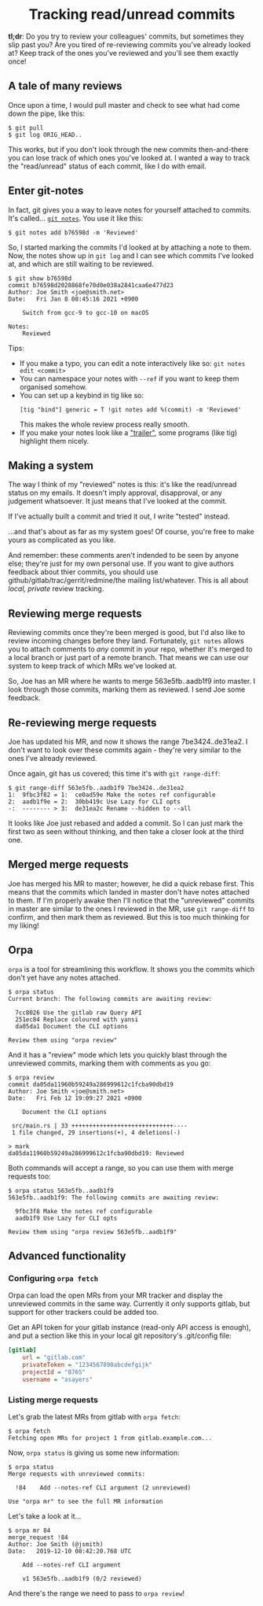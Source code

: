 <h1 align="center">Tracking read/unread commits</h1>

**tl;dr**: Do you try to review your colleagues' commits, but sometimes they
slip past you?  Are you tired of re-reviewing commits you've already looked at?
Keep track of the ones you've reviewed and you'll see them exactly once!

## A tale of many reviews

Once upon a time, I would pull master and check to see what had come down
the pipe, like this:

```
$ git pull
$ git log ORIG_HEAD..
```

This works, but if you don't look through the new commits then-and-there you
can lose track of which ones you've looked at.  I wanted a way to track the
"read/unread" status of each commit, like I do with email.

## Enter git-notes

In fact, git gives you a way to leave notes for yourself attached to commits.
It's called... [`git notes`].  You use it like this:

```
$ git notes add b76598d -m 'Reviewed'
```

So, I started marking the commits I'd looked at by attaching a note to them.
Now, the notes show up in `git log` and I can see which commits I've looked
at, and which are still waiting to be reviewed.

```
$ git show b76598d
commit b76598d2028868fe70d0e038a2841caa6e477d23
Author: Joe Smith <joe@smith.net>
Date:   Fri Jan 8 08:45:16 2021 +0900

    Switch from gcc-9 to gcc-10 on macOS

Notes:
    Reviewed
```

Tips:

* If you make a typo, you can edit a note interactively like so:
  `git notes edit <commit>`
* You can namespace your notes with `--ref` if you want to keep them
  organised somehow.
* You can set up a keybind in tig like so:
  ```
  [tig "bind"] generic = T !git notes add %(commit) -m 'Reviewed'
  ```
  This makes the whole review process really smooth.
* If you make your notes look like a ["trailer"], some programs (like tig)
  highlight them nicely.

## Making a system

The way I think of my "reviewed" notes is this: it's like the read/unread
status on my emails.  It doesn't imply approval, disapproval, or any judgement
whatsoever.  It just means that I've looked at the commit.

If I've actually built a commit and tried it out, I write "tested" instead.

...and that's about as far as my system goes!  Of course, you're free to
make yours as complicated as you like.

And remember: these comments aren't indended to be seen by anyone else;
they're just for my own personal use.  If you want to give authors feedback
about thier commits, you should use github/gitlab/trac/gerrit/redmine/the
mailing list/whatever.  This is all about _local, private_ review tracking.

[`git notes`]: https://git-scm.com/docs/git-notes
["trailer"]: https://git-scm.com/docs/git-interpret-trailers

## Reviewing merge requests

Reviewing commits once they're been merged is good, but I'd also like to
review incoming changes before they land.  Fortunately, `git notes` allows
you to attach comments to _any_ commit in your repo, whether it's merged to
a local branch or just part of a remote branch.  That means we can use our
system to keep track of which MRs we've looked at.

So, Joe has an MR where he wants to merge 563e5fb..aadb1f9 into master.
I look through those commits, marking them as reviewed.  I send Joe some
feedback.

## Re-reviewing merge requests

Joe has updated his MR, and now it shows the range 7be3424..de31ea2.  I don't
want to look over these commits again - they're very similar to the ones
I've already reviewed.

Once again, git has us covered; this time it's with `git range-diff`:

```
$ git range-diff 563e5fb..aadb1f9 7be3424..de31ea2
1:  9fbc3f82 = 1:  ce0ad59e Make the notes ref configurable
2:  aadb1f9e = 2:  30bb419c Use Lazy for CLI opts
-:  -------- > 3:  de31ea2c Rename --hidden to --all
```

It looks like Joe just rebased and added a commit.  So I can just mark
the first two as seen without thinking, and then take a closer look at the
third one.

## Merged merge requests

Joe has merged his MR to master; however, he did a quick rebase first.
This means that the commits which landed in master don't have notes attached
to them.  If I'm properly awake then I'll notice that the "unreviewed" commits
in master are similar to the ones I reviewed in the MR, use `git range-diff`
to confirm, and then mark them as reviewed.  But this is too much thinking
for my liking!

## Orpa

`orpa` is a tool for streamlining this workflow.  It shows you the commits
which don't yet have any notes attached.

```
$ orpa status
Current branch: The following commits are awaiting review:

  7cc8026 Use the gitlab raw Query API
  251ec84 Replace coloured with yansi
  da05da1 Document the CLI options

Review them using "orpa review"
```

And it has a "review" mode which lets you quickly blast through the unreviewed
commits, marking them with comments as you go:

```
$ orpa review
commit da05da11960b59249a286999612c1fcba90dbd19
Author: Joe Smith <joe@smith.net>
Date:   Fri Feb 12 19:09:27 2021 +0900

    Document the CLI options

 src/main.rs | 33 +++++++++++++++++++++++++++++----
 1 file changed, 29 insertions(+), 4 deletions(-)

> mark
da05da11960b59249a286999612c1fcba90dbd19: Reviewed
```

Both commands will accept a range, so you can use them with merge requests too:

```
$ orpa status 563e5fb..aadb1f9
563e5fb..aadb1f9: The following commits are awaiting review:

  9fbc3f8 Make the notes ref configurable
  aadb1f9 Use Lazy for CLI opts

Review them using "orpa review 563e5fb..aadb1f9"
```

## Advanced functionality

### Configuring `orpa fetch`

Orpa can load the open MRs from your MR tracker and display the unreviewed
commits in the same way.  Currently it only supports gitlab, but support
for other trackers could be added too.

Get an API token for your gitlab instance (read-only API access is enough),
and put a section like this in your local git repository's .git/config file:

```ini
[gitlab]
    url = "gitlab.com"
    privateToken = "1234567890abcdefgijk"
    projectId = "8765"
    username = "asayers"
```

### Listing merge requests

Let's grab the latest MRs from gitlab with `orpa fetch`:

```
$ orpa fetch
Fetching open MRs for project 1 from gitlab.example.com...
```

Now, `orpa status` is giving us some new information:

```
$ orpa status
Merge requests with unreviewed commits:

  !84    Add --notes-ref CLI argument (2 unreviewed)

Use "orpa mr" to see the full MR information
```

Let's take a look at it...

```
$ orpa mr 84
merge_request !84
Author: Joe Smith (@jsmith)
Date:   2019-12-10 08:42:20.768 UTC

    Add --notes-ref CLI argument

    v1 563e5fb..aadb1f9 (0/2 reviewed)
```

And there's the range we need to pass to `orpa review`!

